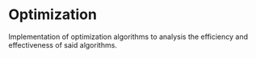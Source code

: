 # Optimization
Implementation of optimization algorithms to analysis the efficiency and effectiveness of said algorithms.
